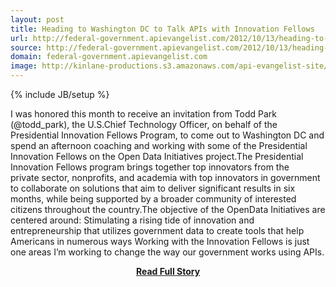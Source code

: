 ```yaml
---
layout: post
title: Heading to Washington DC to Talk APIs with Innovation Fellows
url: http://federal-government.apievangelist.com/2012/10/13/heading-to-washington-dc-to-talk-apis-with-innovation-fellows/
source: http://federal-government.apievangelist.com/2012/10/13/heading-to-washington-dc-to-talk-apis-with-innovation-fellows/
domain: federal-government.apievangelist.com
image: http://kinlane-productions.s3.amazonaws.com/api-evangelist-site/blog/PresidentialInnovationFellows.jpeg
---
```

{% include JB/setup %}<p>I was honored this month to receive an invitation from Todd Park (@todd_park), the U.S.Chief Technology Officer, on behalf of the Presidential Innovation Fellows Program, to come out to Washington DC and spend an afternoon coaching and working with some of the Presidential Innovation Fellows on the Open Data Initiatives project.The Presidential Innovation Fellows program brings together top innovators from the private sector, nonprofits, and academia with top innovators in government to collaborate on solutions that aim to deliver significant results in six months, while being supported by a broader community of interested citizens throughout the country.The objective of the OpenData Initiatives are centered around: Stimulating a rising tide of innovation and entrepreneurship that utilizes government data to create tools that help Americans in numerous ways Working with the Innovation Fellows is just one areas I’m working to change the way our government works using APIs.</p>
<center><p><a href="http://federal-government.apievangelist.com/2012/10/13/heading-to-washington-dc-to-talk-apis-with-innovation-fellows/" style='padding:25px; font-sze:18px; font-weight: bold;'>Read Full Story</a></p></center>
